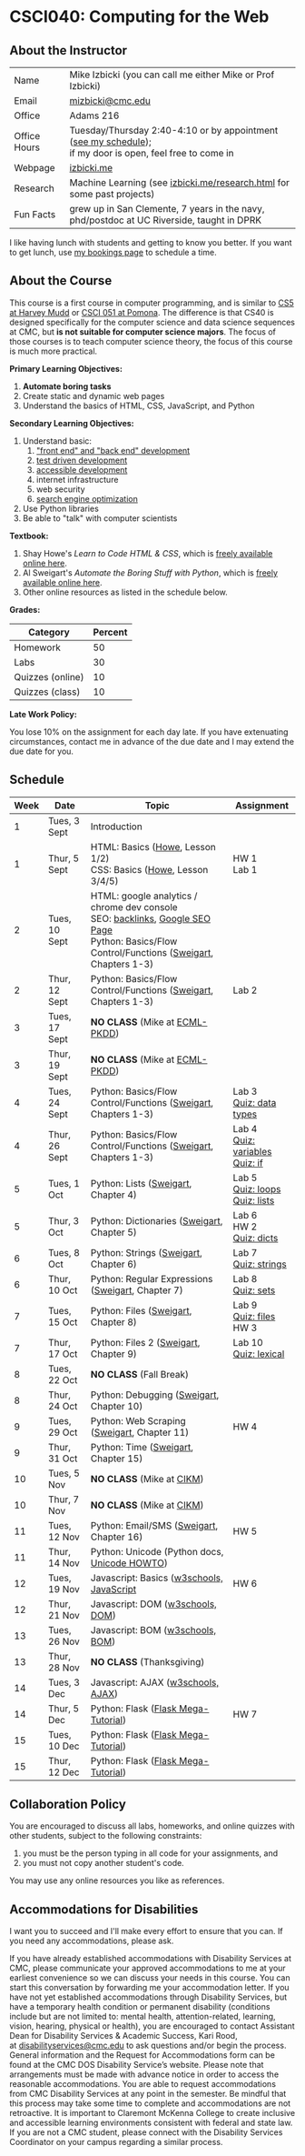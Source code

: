 # CSCI040: Computing for the Web

## About the Instructor

|||
|-|-|
| Name | Mike Izbicki (you can call me either Mike or Prof Izbicki) |
| Email | mizbicki@cmc.edu |
| Office | Adams 216 | 
| Office Hours | Tuesday/Thursday 2:40-4:10 or by appointment ([see my schedule](https://outlook.office365.com/owa/calendar/45eb28fd4e4f45f4b0d120d17676d937@ClaremontMcKenna.edu/a46ebec5e46b4328abcb964af38795935165582125062542146/calendar.html));<br/> if my door is open, feel free to come in |
| Webpage | [izbicki.me](https://izbicki.me) |
| Research | Machine Learning (see [izbicki.me/research.html](https://izbicki.me/research.html) for some past projects) |
| Fun Facts | grew up in San Clemente, 7 years in the navy, phd/postdoc at UC Riverside, taught in DPRK |

I like having lunch with students and getting to know you better.
If you want to get lunch, use [my bookings page](https://outlook.office365.com/owa/calendar/MeetwithMike@claremontmckenna.onmicrosoft.com/bookings/) to schedule a time.

## About the Course

This course is a first course in computer programming,
and is similar to [CS5 at Harvey Mudd](https://www.cs.hmc.edu/twiki/bin/view/CS5) or [CSCI 051 at Pomona](http://www.cs.pomona.edu/~tzuyi/Classes/sp18/cs051p/).
The difference is that CS40 is designed specifically for the computer science and data science sequences at CMC,
but **is not suitable for computer science majors**.
The focus of those courses is to teach computer science theory,
the focus of this course is much more practical.

**Primary Learning Objectives:**

1. **Automate boring tasks**
1. Create static and dynamic web pages
1. Understand the basics of HTML, CSS, JavaScript, and Python
<!--1. Understand the basics of procedural and object oriented programming-->

**Secondary Learning Objectives:**

1. Understand basic:
    1. ["front end" and "back end" development](https://www.coursereport.com/blog/front-end-development-vs-back-end-development-where-to-start)
    1. [test driven development](https://streamhacker.com/2009/02/05/test-driven-development-in-python/)
    1. [accessible development](https://www.w3.org/standards/webdesign/accessibility)
    1. internet infrastructure
    1. web security
    1. [search engine optimization](https://moz.com/beginners-guide-to-seo)
1. Use Python libraries
1. Be able to "talk" with computer scientists

**Textbook:**

1. Shay Howe's *Learn to Code HTML & CSS*, which is [freely available online here](https://learn.shayhowe.com/html-css/).
1. Al Sweigart's *Automate the Boring Stuff with Python*, which is [freely available online here](https://automatetheboringstuff.com/).
1. Other online resources as listed in the schedule below.

**Grades:**

| Category          | Percent |
| ----------------- | ------- |
| Homework          | 50      |
| Labs              | 30      |
| Quizzes (online)  | 10      |
| Quizzes (class)   | 10      |

<!--
| If your grade satisfies          | then you earn |
| -------------------------------- | ------------- |
| 93 &le; grade                    | A             |
| 90 &le; grade < 93               | A-            |
| 87 &le; grade < 90               | B+            |
| 83 &le; grade < 87               | B             |
| 80 &le; grade < 83               | B-            |
| 77 &le; grade < 80               | C+            |
| 73 &le; grade < 77               | C             |
| 70 &le; grade < 73               | C-            |
| 67 &le; grade < 70               | D+            |
| 63 &le; grade < 67               | D             |
| 60 &le; grade < 63               | D-            |
| 60 > grade                       | F             |
-->

**Late Work Policy:**

You lose 10% on the assignment for each day late.
If you have extenuating circumstances, contact me in advance of the due date and I may extend the due date for you.

## Schedule
<!--Reading: 

Tim Berner's Lee https://www.w3.org/People/Berners-Lee/

How the internet works: https://thesquareplanet.com/blog/how-the-internet-works/

Web architecture 101: https://engineering.videoblocks.com/web-architecture-101-a3224e126947

OPSEC: https://www.telegraph.co.uk/news/worldnews/northamerica/usa/11229241/FBIs-most-wanted-cyber-criminal-caught-out-by-pet-cat-password.html

reddit jsonp: https://www.reddit.com/r/programming/comments/cxh3a/we_just_added_jsonp_to_reddits_json_api/

jsfiddle

|-->

<!-- Cheat Sheet: https://perso.limsi.fr/pointal/python:memento -->

| Week | Date | Topic | Assignment |
| --- | --- | --- | --- |
| 1  | Tues, 3 Sept  | Introduction | |
| 1  | Thur, 5 Sept  | HTML: Basics ([Howe](https://learn.shayhowe.com/html-css/), Lesson 1/2)<br/>CSS: Basics ([Howe](https://learn.shayhowe.com/html-css/), Lesson 3/4/5)  | HW 1<br/>Lab 1 |
| 2  | Tues, 10 Sept | HTML: google analytics / chrome dev console <br/>SEO: [backlinks](https://moz.com/learn/seo/backlinks), [Google SEO Page](https://support.google.com/webmasters/answer/7451184)<br/>Python: Basics/Flow Control/Functions ([Sweigart](https://automatetheboringstuff.com/), Chapters 1-3)  | |
| 2  | Thur, 12 Sept | Python: Basics/Flow Control/Functions ([Sweigart](https://automatetheboringstuff.com/), Chapters 1-3) | Lab 2|
| 3  | Tues, 17 Sept | **NO CLASS** (Mike at [ECML-PKDD](http://ecmlpkdd2019.org/)) | |
| 3  | Thur, 19 Sept | **NO CLASS** (Mike at [ECML-PKDD](http://ecmlpkdd2019.org/)) | |
| 4  | Tues, 24 Sept | Python: Basics/Flow Control/Functions ([Sweigart](https://automatetheboringstuff.com/), Chapters 1-3) | Lab 3 <br/>[Quiz: data types](https://realpython.com/quizzes/python-data-types/) |
| 4  | Thur, 26 Sept | Python: Basics/Flow Control/Functions ([Sweigart](https://automatetheboringstuff.com/), Chapters 1-3) | Lab 4 <br/>[Quiz: variables](https://realpython.com/quizzes/python-variables/)<br/>[Quiz: if](https://realpython.com/quizzes/python-conditional-statements/)<!--<br/>[Quiz: operators](https://realpython.com/quizzes/python-operators-expressions/)-->  |
| 5  | Tues, 1 Oct   | Python: Lists ([Sweigart](https://automatetheboringstuff.com/), Chapter 4) | Lab 5<br/>[Quiz: loops](https://realpython.com/quizzes/python-while-loop/)<br/>[Quiz: lists](https://realpython.com/quizzes/python-lists-tuples/) |
| 5  | Thur, 3 Oct   | Python: Dictionaries ([Sweigart](https://automatetheboringstuff.com/), Chapter 5) | Lab 6<br/>HW 2<br/>[Quiz: dicts](https://realpython.com/quizzes/python-dicts/) |
| 6  | Tues, 8 Oct   | Python: Strings ([Sweigart](https://automatetheboringstuff.com/), Chapter 6) | Lab 7<br/>[Quiz: strings](https://realpython.com/quizzes/python-strings/) | 
| 6  | Thur, 10 Oct  | Python: Regular Expressions ([Sweigart](https://automatetheboringstuff.com/), Chapter 7) | Lab 8<br/>[Quiz: sets](https://realpython.com/quizzes/python-sets/) |
| 7  | Tues, 15 Oct  | Python: Files ([Sweigart](https://automatetheboringstuff.com/), Chapter 8) | Lab 9<br/>[Quiz: files](https://realpython.com/quizzes/read-write-files-python/)<br/>HW 3 |
| 7  | Thur, 17 Oct  | Python: Files 2 ([Sweigart](https://automatetheboringstuff.com/), Chapter 9) | Lab 10 <br/>[Quiz: lexical](https://realpython.com/quizzes/python-program-structure/)|
| 8  | Tues, 22 Oct  | **NO CLASS** (Fall Break) |
| 8  | Thur, 24 Oct  | Python: Debugging ([Sweigart](https://automatetheboringstuff.com/), Chapter 10) | | 
| 9  | Tues, 29 Oct  | Python: Web Scraping ([Sweigart](https://automatetheboringstuff.com/), Chapter 11) | HW 4 |
| 9  | Thur, 31 Oct  | Python: Time ([Sweigart](https://automatetheboringstuff.com/), Chapter 15) | |
| 10 | Tues, 5 Nov   | **NO CLASS** (Mike at [CIKM](http://www.cikm2019.net/)) | |
| 10 | Thur, 7 Nov   | **NO CLASS** (Mike at [CIKM](http://www.cikm2019.net/)) | |
| 11 | Tues, 12 Nov  | Python: Email/SMS ([Sweigart](https://automatetheboringstuff.com/), Chapter 16) | HW 5 |
| 11 | Thur, 14 Nov  | Python: Unicode (Python docs, [Unicode HOWTO](https://docs.python.org/3/howto/unicode.html)) | |
| 12 | Tues, 19 Nov  | Javascript: Basics ([w3schools, JavaScript](https://www.w3schools.com/js/default.asp) | HW 6 |
| 12 | Thur, 21 Nov  | Javascript: DOM ([w3schools, DOM](https://www.w3schools.com/js/js_htmldom.asp)) |
| 13 | Tues, 26 Nov  | Javascript: BOM ([w3schools, BOM](https://www.w3schools.com/js/js_window.asp)) | |
| 13 | Thur, 28 Nov  | **NO CLASS** (Thanksgiving) |  |
| 14 | Tues, 3 Dec   | Javascript: AJAX ([w3schools, AJAX](https://www.w3schools.com/js/js_ajax_intro.asp)) | |
| 14 | Thur, 5 Dec   | Python: Flask ([Flask Mega-Tutorial](https://blog.miguelgrinberg.com/post/the-flask-mega-tutorial-part-i-hello-world)) | HW 7 |
| 15 | Tues, 10 Dec  | Python: Flask ([Flask Mega-Tutorial](https://blog.miguelgrinberg.com/post/the-flask-mega-tutorial-part-i-hello-world))| |
| 15 | Thur, 12 Dec  | Python: Flask ([Flask Mega-Tutorial](https://blog.miguelgrinberg.com/post/the-flask-mega-tutorial-part-i-hello-world))| |

<!--
Python libraries:
* newspaper3k
* wikipedia
* googletrans
* twilio (SMS) + weather-api
* geopy
* langid.py
* https://github.com/vinta/awesome-python
Python libraries: newspaper3k, wikipedia, geopy, langid.py, googletrans | |
-->

<!--
Recursion
https://realpython.com/python-thinking-recursively/

Install Python: https://learnpythonthehardway.org/python3/ex0.html

Reddit bot: https://www.pythonforengineers.com/build-a-reddit-bot-part-1/

Twitter bot: https://realpython.com/twitter-bot-python-tweepy/

Traceback: https://realpython.com/python-traceback/

Classes: https://realpython.com/inheritance-composition-python/

Unicode Python3: https://realpython.com/python-encodings-guide/

Python tips: https://realpython.com/python-coding-interview-tips

Sorting: https://realpython.com/python-sort/

Command line interface: https://realpython.com/command-line-interfaces-python-argparse/

Basic IO: https://realpython.com/python-input-output/

PEP 20: https://www.python.org/dev/peps/pep-0020/
PEP 8: https://www.python.org/dev/peps/pep-0008/#a-foolish-consistency-is-the-hobgoblin-of-little-minds

Use `doctest` for automatic grading: https://docs.python.org/3/library/doctest.html

Automate the boring stuff https://automatetheboringstuff.com/chapter2/

Scraping:
https://www.scrapehero.com/how-to-scrape-competitor-prices-from-ebay-com-using-python-and-lxml/
https://www.scrapehero.com/xpaths-and-their-relevance-in-web-scraping/
https://lxml.de/3.2/elementsoup.html

NSA:
https://www.reuters.com/article/us-usa-surveillance-watchdog-idUSBRE98Q14G20130927

Border agents checking social media:
https://news.ycombinator.com/item?id=20848359

South Africa surveillance:
https://news.ycombinator.com/item?id=20861729
https://www.iafrikan.com/2019/09/02/south-africa-mass-surveillance-spying-undersea-fiber-cables/
-->

## Collaboration Policy

You are encouraged to discuss all labs, homeworks, and online quizzes with other students,
subject to the following constraints:

1. you must be the person typing in all code for your assignments, and
1. you must not copy another student's code.

You may use any online resources you like as references.

<!--
## Self Grading

[An outlook on self-assessment of homework assignments in higher mathematics education](https://link.springer.com/article/10.1186/s40594-018-0146-z)

Also *Your* Job to Learn! Helping Students Reflect on their Learning Progress

Should you Allow your Students to Grade their own Homework?

Peer and Self Assessment in Massive Online Classes
-->

## Accommodations for Disabilities

I want you to succeed and I'll make every effort to ensure that you can.
If you need any accommodations, please ask.

If you have already established accommodations with Disability Services at CMC, please communicate your approved accommodations to me at your earliest convenience so we can discuss your needs in this course. You can start this conversation by forwarding me your accommodation letter. If you have not yet established accommodations through Disability Services, but have a temporary health condition or permanent disability (conditions include but are not limited to: mental health, attention-related, learning, vision, hearing, physical or health), you are encouraged to contact Assistant Dean for Disability Services & Academic Success, Kari Rood, at disabilityservices@cmc.edu to ask questions and/or begin the process. General information and the Request for Accommodations form can be found at the CMC DOS Disability Service’s website. Please note that arrangements must be made with advance notice in order to access the reasonable accommodations. You are able to request accommodations from CMC Disability Services at any point in the semester. Be mindful that this process may take some time to complete and accommodations are not retroactive. It is important to Claremont McKenna College to create inclusive and accessible learning environments consistent with federal and state law. If you are not a CMC student, please connect with the Disability Services Coordinator on your campus regarding a similar process.

